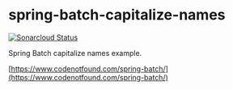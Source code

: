 # spring-batch-capitalize-names

[![Sonarcloud Status](https://sonarcloud.io/api/project_badges/measure?project=com.codenotfound%3Aspring-batch-capitalize-names&metric=alert_status)](https://sonarcloud.io/dashboard?id=com.codenotfound%3Aspring-batch-capitalize-names)

Spring Batch capitalize names example.

[https://www.codenotfound.com/spring-batch/](https://www.codenotfound.com/spring-batch/)
